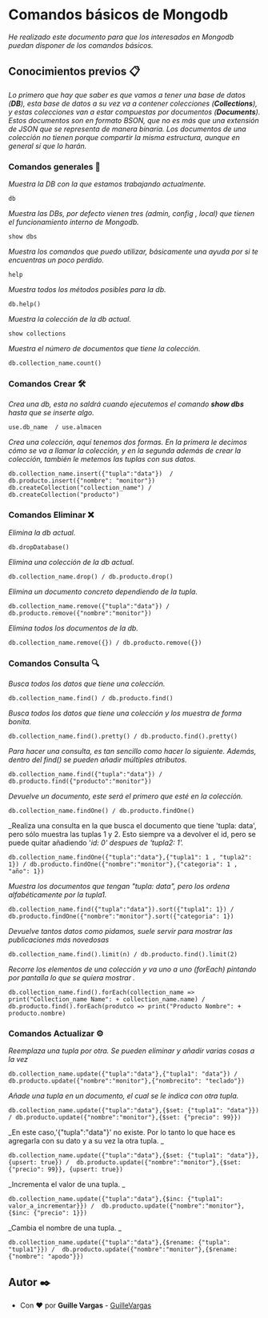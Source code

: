 # Comandos básicos de Mongodb

_He realizado este documento para que los interesados en Mongodb puedan disponer de los comandos básicos._

## Conocimientos previos 📋

_Lo primero que hay que saber es que vamos a tener una base de datos (**DB**), esta base de datos a su vez va a contener colecciones (**Collections**), y estas colecciones van a estar compuestas por documentos (**Documents**). Estos documentos son en formato BSON, que no es más que una extensión de JSON que se representa de manera binaria.
Los documentos de una colección no tienen porque compartir la misma estructura, aunque en general sí que lo harán._

### Comandos generales 📌

_Muestra la DB con la que estamos trabajando actualmente._

```
db
```
_Muestra las DBs, por defecto vienen tres (admin, config , local) que tienen el funcionamiento interno de Mongodb._

```
show dbs
```
_Muestra los comandos que puedo utilizar, básicamente una ayuda por si te encuentras un poco perdido._

```
help
```
_Muestra todos los métodos posibles para la db._

```
db.help()
```
_Muestra la colección de la db actual._

```
show collections
```
_Muestra el número de documentos que tiene la colección._

```
db.collection_name.count()
```

### Comandos Crear 🛠️

_Crea una db, esta no saldrá cuando ejecutemos el comando **show dbs** hasta que se inserte algo._

```
use.db_name  / use.almacen
```
_Crea una colección, aquí tenemos dos formas. En la primera le decimos cómo se va a llamar la colección, y en la segunda además de crear la colección, también le metemos las tuplas con sus datos._

```
db.collection_name.insert({"tupla":"data"})  / db.producto.insert({"nombre": "monitor"})
db.createCollection("collection_name") / db.createCollection("producto")
```

### Comandos Eliminar ❌

_Elimina la db actual._

```
db.dropDatabase()
```
_Elimina una colección de la db actual._

```
db.collection_name.drop() / db.producto.drop()
```
_Elimina un documento concreto dependiendo de la tupla._

```
db.collection_name.remove({"tupla":"data"}) / db.producto.remove({"nombre":"monitor"})
```
_Elimina todos los documentos de la db._

```
db.collection_name.remove({}) / db.producto.remove({})
```

### Comandos Consulta 🔍

_Busca todos los datos que tiene una colección._

```
db.collection_name.find() / db.producto.find()
```
_Busca todos los datos que tiene una colección y los muestra de forma bonita._

```
db.collection_name.find().pretty() / db.producto.find().pretty()
```
_Para hacer una consulta, es tan sencillo como hacer lo siguiente. Además, dentro del find() se pueden añadir múltiples atributos._

```
db.collection_name.find({"tupla":"data"}) / db.producto.find({"producto":"monitor"})
```
_Devuelve un documento, este será el primero que esté en la colección._

```
db.collection_name.findOne() / db.producto.findOne()
```
_Realiza una consulta en la que busca el documento que tiene 'tupla: data', pero sólo muestra las tuplas 1 y 2. Esto siempre va a devolver el id, pero se puede quitar añadiendo '_id: 0' despues de 'tupla2: 1'._

```
db.collection_name.findOne({"tupla":"data"},{"tupla1": 1 , "tupla2": 1}) / db.producto.findOne({"nombre":"monitor"},{"categoria": 1 , "año": 1})
```
_Muestra los documentos que tengan "tupla: data", pero los ordena alfabéticamente por la tupla1._

```
db.collection_name.find({"tupla":"data"}).sort({"tupla1": 1}) / db.producto.findOne({"nombre":"monitor"}.sort({"categoria": 1})
```
_Devuelve tantos datos como pidamos, suele servir para mostrar las publicaciones más novedosas_

```
db.collection_name.find().limit(n) / db.producto.find().limit(2)
```
_Recorre los elementos de una colección y va uno a uno (forEach) pintando por pantalla lo que se quiera mostrar ._

```
db.collection_name.find().forEach(collection_name => print("Collection_name Name": + collection_name.name) / db.producto.find().forEach(produtco => print("Producto Nombre": + producto.nombre)
```

### Comandos Actualizar ⚙️

_Reemplaza una tupla por otra. Se pueden eliminar y añadir varias cosas a la vez_

```
db.collection_name.update({"tupla":"data"},{"tupla1": "data"}) / db.producto.update({"nombre":"monitor"},{"nombrecito": "teclado"})
```
_Añade una tupla en un documento, el cual se le indica con otra tupla._

```
db.collection_name.update({"tupla":"data"},{$set: {"tupla1": "data"}}) / db.producto.update({"nombre":"monitor"},{$set: {"precio": 99}})
```
_En este caso,'{"tupla":"data"}' no existe. Por lo tanto lo que hace es agregarla con su dato y a su vez la otra tupla. _

```
db.collection_name.update({"tupla":"data"},{$set: {"tupla1": "data"}}, {upsert: true}) /  db.producto.update({"nombre":"monitor"},{$set: {"precio": 99}}, {upsert: true})
```
_Incrementa el valor de una tupla. _

```
db.collection_name.update({"tupla":"data"},{$inc: {"tupla1": valor_a_incrementar}}) /  db.producto.update({"nombre":"monitor"},{$inc: {"precio": 1}})
```
_Cambia el nombre de una tupla. _

```
db.collection_name.update({"tupla":"data"},{$rename: {"tupla": "tupla1"}}) /  db.producto.update({"nombre":"monitor"},{$rename: {"nombre": "apodo"}})
```



## Autor ✒️

* Con ❤️ por **Guille Vargas** - [GuilleVargas](https://github.com/GuilleVargas)

